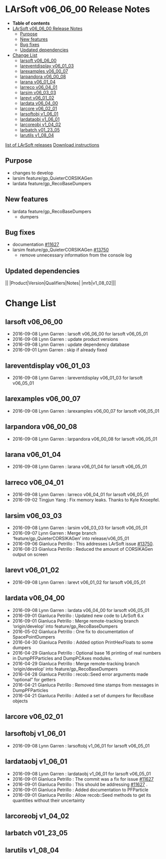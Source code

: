 LArSoft v06_06_00 Release Notes
======================================================================

-   **Table of contents**
-   [LArSoft v06_06_00 Release Notes](#LArSoft-v06_06_00-Release-Notes)
    -   [Purpose](#Purpose)
    -   [New features](#New-features)
    -   [Bug fixes](#Bug-fixes)
    -   [Updated dependencies](#Updated-dependencies)
-   [Change List](#Change-List)
    -   [larsoft v06_06_00](#larsoft-v06_06_00)
    -   [lareventdisplay v06_01_03](#lareventdisplay-v06_01_03)
    -   [larexamples v06_00_07](#larexamples-v06_00_07)
    -   [larpandora v06_00_08](#larpandora-v06_00_08)
    -   [larana v06_01_04](#larana-v06_01_04)
    -   [larreco v06_04_01](#larreco-v06_04_01)
    -   [larsim v06_03_03](#larsim-v06_03_03)
    -   [larevt v06_01_02](#larevt-v06_01_02)
    -   [lardata v06_04_00](#lardata-v06_04_00)
    -   [larcore v06_02_01](#larcore-v06_02_01)
    -   [larsoftobj v1_06_01](#larsoftobj-v1_06_01)
    -   [lardataobj v1_06_01](#lardataobj-v1_06_01)
    -   [larcoreobj v1_04_02](#larcoreobj-v1_04_02)
    -   [larbatch v01_23_05](#larbatch-v01_23_05)
    -   [larutils v1_08_04](#larutils-v1_08_04)

[list of LArSoft releases](LArSoft_release_list)
[Download instructions](http://scisoft.fnal.gov/scisoft/bundles/larsoft/v06_06_00/larsoft-v06_06_00.html)

Purpose
--------------------

-   changes to develop
-   larsim feature/gp_QuieterCORSIKAGen
-   lardata feature/gp_RecoBaseDumpers

New features
------------------------------

-   lardata feature/gp_RecoBaseDumpers
    -   dumpers

Bug fixes
------------------------

-   documentation [\#11627](/redmine/issues/11627 "Necessary Maintenance: Document better how to define a PFParticle without a daughter (Closed)")
-   larsim feature/gp_QuieterCORSIKAGen [\#13750](/redmine/issues/13750 "Bug: CORSIKAGen too verbose (Closed)")
    -   remove unnecessary information from the console log

Updated dependencies
----------------------------------------------

||
|Product|Version|Qualifiers|Notes|
|mrb|v1_08_02|||

Change List
============================

larsoft v06_06_00
------------------------------------------

-   2016-09-08 Lynn Garren : larsoft v06_06_00 for larsoft v06_05_01
-   2016-09-08 Lynn Garren : update product versions
-   2016-09-08 Lynn Garren : update dependency database
-   2016-09-01 Lynn Garren : skip if already fixed

lareventdisplay v06_01_03
----------------------------------------------------------

-   2016-09-08 Lynn Garren : lareventdisplay v06_01_03 for larsoft v06_05_01

larexamples v06_00_07
--------------------------------------------------

-   2016-09-08 Lynn Garren : larexamples v06_00_07 for larsoft v06_05_01

larpandora v06_00_08
------------------------------------------------

-   2016-09-08 Lynn Garren : larpandora v06_00_08 for larsoft v06_05_01

larana v06_01_04
----------------------------------------

-   2016-09-08 Lynn Garren : larana v06_01_04 for larsoft v06_05_01

larreco v06_04_01
------------------------------------------

-   2016-09-08 Lynn Garren : larreco v06_04_01 for larsoft v06_05_01
-   2016-09-02 Tingjun Yang : Fix memory leaks. Thanks to Kyle Knoepfel.

larsim v06_03_03
----------------------------------------

-   2016-09-08 Lynn Garren : larsim v06_03_03 for larsoft v06_05_01
-   2016-09-07 Lynn Garren : Merge branch ‘feature/gp_QuieterCORSIKAGen’ into release/v06_05_01
-   2016-09-06 Gianluca Petrillo : This addresses LArSoft issue [\#13750](/redmine/issues/13750 "Bug: CORSIKAGen too verbose (Closed)").
-   2016-08-23 Gianluca Petrillo : Reduced the amount of CORSIKAGen output on screen

larevt v06_01_02
----------------------------------------

-   2016-09-08 Lynn Garren : larevt v06_01_02 for larsoft v06_05_01

lardata v06_04_00
------------------------------------------

-   2016-09-08 Lynn Garren : lardata v06_04_00 for larsoft v06_05_01
-   2016-09-01 Gianluca Petrillo : Updated new code to LArSoft 6.x
-   2016-09-01 Gianluca Petrillo : Merge remote-tracking branch ‘origin/develop’ into feature/gp_RecoBaseDumpers
-   2016-05-02 Gianluca Petrillo : One fix to documentation of SpacePointDumpers
-   2016-04-30 Gianluca Petrillo : Added option PrintHexFloats to some dumpers
-   2016-04-29 Gianluca Petrillo : Optional base 16 printing of real numbers in DumpPFParticles and DumpPCAxes modules.
-   2016-04-29 Gianluca Petrillo : Merge remote-tracking branch ‘origin/develop’ into feature/gp_RecoBaseDumpers
-   2016-04-28 Gianluca Petrillo : recob::Seed error arguments made “optional” for getters
-   2016-04-21 Gianluca Petrillo : Removed time stamps from messages in DumpPFParticles
-   2016-04-21 Gianluca Petrillo : Added a set of dumpers for RecoBase objects

larcore v06_02_01
------------------------------------------

larsoftobj v1_06_01
----------------------------------------------

-   2016-09-08 Lynn Garren : larsoftobj v1_06_01 for larsoft v06_05_01

lardataobj v1_06_01
----------------------------------------------

-   2016-09-08 Lynn Garren : lardataobj v1_06_01 for larsoft v06_05_01
-   2016-09-01 Gianluca Petrillo : The commit was a fix for issue [\#11627](/redmine/issues/11627 "Necessary Maintenance: Document better how to define a PFParticle without a daughter (Closed)")
-   2016-09-01 Gianluca Petrillo : This should be addressing [\#11627](/redmine/issues/11627 "Necessary Maintenance: Document better how to define a PFParticle without a daughter (Closed)") .
-   2016-09-01 Gianluca Petrillo : Added documentation to PFParticle
-   2016-09-01 Gianluca Petrillo : Allow recob::Seed methods to get its quantities without their uncertainty

larcoreobj v1_04_02
----------------------------------------------

larbatch v01_23_05
--------------------------------------------

larutils v1_08_04
------------------------------------------
